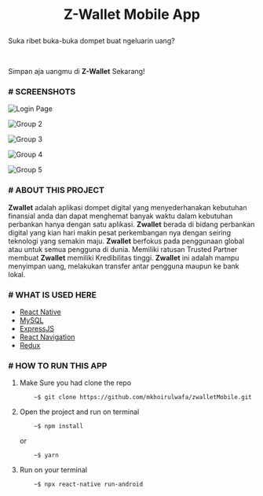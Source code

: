 
<h1  align="center">

Z-Wallet Mobile App

</h1>

  

<p  align="center">

Suka ribet buka-buka dompet buat ngeluarin uang?

<br/>

Simpan aja uangmu di <strong>Z-Wallet</strong> Sekarang!

</p>

  
  

<!-- <p align="center">

<a href="https://github.com/userexynos/ZWallet-HTML-Project/blob/master/LICENSE">

<img src="https://img.shields.io/badge/license-MIT-blue.svg" alt="ZWallet is released under the MIT license." />

</a>

</p> -->

  

### # SCREENSHOTS

![Login Page](https://github.com/mkhoirulwafa/zwalletMobile/blob/master/src/assets/SS/Login-Zwallet.jpg?raw=true)

![Group 2](https://github.com/mkhoirulwafa/zwalletMobile/blob/master/src/assets/SS/Home-Zwallet.jpg?raw=true)

![Group 3](https://github.com/mkhoirulwafa/zwalletMobile/blob/master/src/assets/SS/Transfer-Zwallet.jpg?raw=true)

![Group 4](https://github.com/mkhoirulwafa/zwalletMobile/blob/master/src/assets/SS/Notification-Zwallet.jpg?raw=true)

![Group 5](https://github.com/mkhoirulwafa/zwalletMobile/blob/master/src/assets/SS/Profile-Zwallet.jpg?raw=true)

  

### # ABOUT THIS PROJECT

<strong>Zwallet</strong> adalah aplikasi dompet digital yang menyederhanakan kebutuhan finansial anda dan dapat menghemat banyak waktu dalam kebutuhan perbankan hanya dengan satu aplikasi. <strong>Zwallet</strong> berada di bidang perbankan digital yang kian hari makin pesat perkembangan nya dengan seiring teknologi yang semakin maju. <strong>Zwallet</strong> berfokus pada penggunaan global atau untuk semua pengguna di dunia. Memiliki ratusan Trusted Partner membuat <strong>Zwallet</strong> memiliki Kredibilitas tinggi. <strong>Zwallet</strong> ini adalah mampu menyimpan uang, melakukan transfer antar pengguna maupun ke bank lokal.

### # WHAT IS USED HERE

 - [React Native](http://reactnative.dev/)
 - [MySQL](https://www.mysql.com/)
 - [ExpressJS](http://expressjs.com/)
 - [React Navigation](https://reactnavigation.org/)
 - [Redux](https://redux.js.org/)

  
  

### # HOW TO RUN THIS APP

 
 1. Make Sure you had clone the repo
	```
		~$ git clone https://github.com/mkhoirulwafa/zwalletMobile.git
	```
2. Open the project and run on terminal 
	```
		~$ npm install
	```
	or
	```
		~$ yarn
	```
3. Run on your terminal
	```
		~$ npx react-native run-android
	``` 